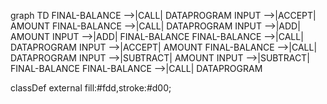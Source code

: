 graph TD
  FINAL-BALANCE -->|CALL| DATAPROGRAM
  INPUT -->|ACCEPT| AMOUNT
  FINAL-BALANCE -->|CALL| DATAPROGRAM
  INPUT -->|ADD| AMOUNT
  INPUT -->|ADD| FINAL-BALANCE
  FINAL-BALANCE -->|CALL| DATAPROGRAM
  INPUT -->|ACCEPT| AMOUNT
  FINAL-BALANCE -->|CALL| DATAPROGRAM
  INPUT -->|SUBTRACT| AMOUNT
  INPUT -->|SUBTRACT| FINAL-BALANCE
  FINAL-BALANCE -->|CALL| DATAPROGRAM

classDef external fill:#fdd,stroke:#d00;
